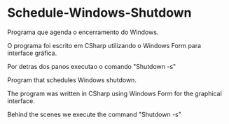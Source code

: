 # Schedule-Windows-Shutdown

Programa que agenda o encerramento do Windows.

O programa foi escrito em CSharp utilizando o Windows Form para interface gráfica.

Por detras dos panos executao o comando "Shutdown -s"

Program that schedules Windows shutdown.

The program was written in CSharp using Windows Form for the graphical interface.

Behind the scenes we execute the command "Shutdown -s"
